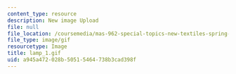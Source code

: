 ```yaml
---
content_type: resource
description: New image Upload
file: null
file_location: /coursemedia/mas-962-special-topics-new-textiles-spring-2010/a945a472028b50515464738b3cad398f_lamp_1.gif
file_type: image/gif
resourcetype: Image
title: lamp_1.gif
uid: a945a472-028b-5051-5464-738b3cad398f
---
```

